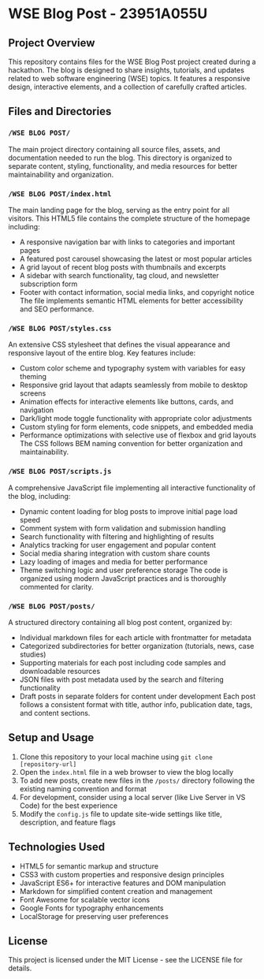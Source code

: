 # WSE Blog Post - 23951A055U

## Project Overview
This repository contains files for the WSE Blog Post project created during a hackathon. The blog is designed to share insights, tutorials, and updates related to web software engineering (WSE) topics. It features a responsive design, interactive elements, and a collection of carefully crafted articles.

## Files and Directories

### `/WSE BLOG POST/`
The main project directory containing all source files, assets, and documentation needed to run the blog. This directory is organized to separate content, styling, functionality, and media resources for better maintainability and organization.

### `/WSE BLOG POST/index.html`
The main landing page for the blog, serving as the entry point for all visitors. This HTML5 file contains the complete structure of the homepage including:
- A responsive navigation bar with links to categories and important pages
- A featured post carousel showcasing the latest or most popular articles
- A grid layout of recent blog posts with thumbnails and excerpts
- A sidebar with search functionality, tag cloud, and newsletter subscription form
- Footer with contact information, social media links, and copyright notice
The file implements semantic HTML elements for better accessibility and SEO performance.

### `/WSE BLOG POST/styles.css`
An extensive CSS stylesheet that defines the visual appearance and responsive layout of the entire blog. Key features include:
- Custom color scheme and typography system with variables for easy theming
- Responsive grid layout that adapts seamlessly from mobile to desktop screens
- Animation effects for interactive elements like buttons, cards, and navigation
- Dark/light mode toggle functionality with appropriate color adjustments
- Custom styling for form elements, code snippets, and embedded media
- Performance optimizations with selective use of flexbox and grid layouts
The CSS follows BEM naming convention for better organization and maintainability.

### `/WSE BLOG POST/scripts.js`
A comprehensive JavaScript file implementing all interactive functionality of the blog, including:
- Dynamic content loading for blog posts to improve initial page load speed
- Comment system with form validation and submission handling
- Search functionality with filtering and highlighting of results
- Analytics tracking for user engagement and popular content
- Social media sharing integration with custom share counts
- Lazy loading of images and media for better performance
- Theme switching logic and user preference storage
The code is organized using modern JavaScript practices and is thoroughly commented for clarity.


### `/WSE BLOG POST/posts/`
A structured directory containing all blog post content, organized by:
- Individual markdown files for each article with frontmatter for metadata
- Categorized subdirectories for better organization (tutorials, news, case studies)
- Supporting materials for each post including code samples and downloadable resources
- JSON files with post metadata used by the search and filtering functionality
- Draft posts in separate folders for content under development
Each post follows a consistent format with title, author info, publication date, tags, and content sections.

## Setup and Usage
1. Clone this repository to your local machine using `git clone [repository-url]`
2. Open the `index.html` file in a web browser to view the blog locally
3. To add new posts, create new files in the `/posts/` directory following the existing naming convention and format
4. For development, consider using a local server (like Live Server in VS Code) for the best experience
5. Modify the `config.js` file to update site-wide settings like title, description, and feature flags

## Technologies Used
- HTML5 for semantic markup and structure
- CSS3 with custom properties and responsive design principles
- JavaScript ES6+ for interactive features and DOM manipulation
- Markdown for simplified content creation and management
- Font Awesome for scalable vector icons
- Google Fonts for typography enhancements
- LocalStorage for preserving user preferences


## License
This project is licensed under the MIT License - see the LICENSE file for details.
